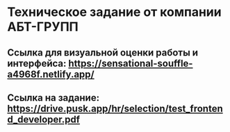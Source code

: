 # Техническое задание от компании АБТ-ГРУПП
## Ссылка для визуальной оценки работы и интерфейса: https://sensational-souffle-a4968f.netlify.app/

## Ссылка на задание: https://drive.pusk.app/hr/selection/test_frontend_developer.pdf


